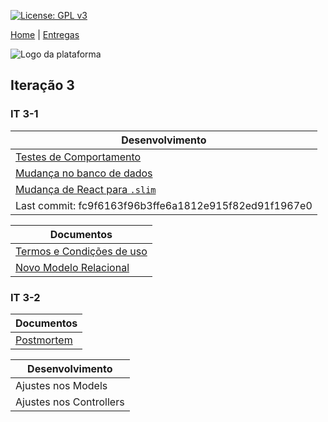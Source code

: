 [![License: GPL v3](https://img.shields.io/badge/License-GPLv3-blue.svg)](https://www.gnu.org/licenses/gpl-3.0)



[Home](https://github.com/aplneto/medmapper) | 
[Entregas](/docs/iterations.md)


![Logo da plataforma](
https://raw.githubusercontent.com/aplneto/projeto_ES/master/docs/idv/logotmp200x200.png
"Logo do Projeto")

## Iteração 3

### IT 3-1
| Desenvolvimento | 
|----------|
| [Testes de Comportamento](/back_app/features) |
| [Mudança no banco de dados](https://github.com/aplneto/medmapper/issues/46) |
| [Mudança de React para `.slim`](https://github.com/aplneto/medmapper/issues/48)|
| Last commit: fc9f6163f96b3ffe6a1812e915f82ed91f1967e0 |

| Documentos |
| ---------- |
| [Termos e Condições de uso](https://github.com/aplneto/medmapper/blob/master/docs/iteration3/Termos%20e%20condi%C3%A7%C3%B5es%20de%20uso.doc) |
| [Novo Modelo Relacional](https://github.com/aplneto/medmapper/blob/master/docs/iteration3/novo_modelo_relaciona.md) |

### IT 3-2
|    Documentos | 
|----------| 
| [Postmortem](/docs/iteration3/postmortem.md)| 

| Desenvolvimento |
|-----------------|
| Ajustes nos Models |
| Ajustes nos Controllers |

